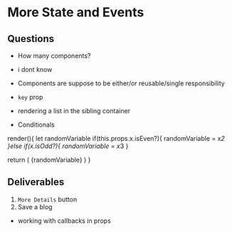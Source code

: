 # More State and Events


## Questions
- How many components? 
 - i dont know 
 - Components are suppose to be either/or reusable/single responsibility 

- `key` prop
- rendering a list in the sibling container
- Conditionals

render(){
let randomVariable
if(this.props.x.isEven?){
  randomVariable = x*2
}else if(x.isOdd?){
  randomVariable = x*3
}


  return (
    {randomVariable}
  )
}


## Deliverables

1. `More Details` button
2. Save a blog
  - working with callbacks in props

